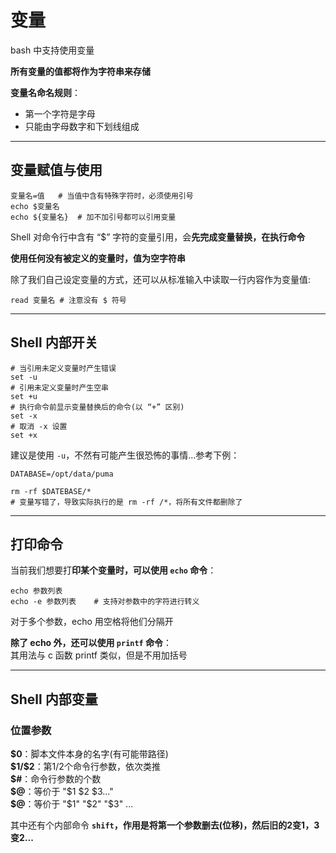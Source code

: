 # 变量
bash 中支持使用变量  

**所有变量的值都将作为字符串来存储**  

**变量名命名规则**：  
* 第一个字符是字母  
* 只能由字母数字和下划线组成  

-------------
## 变量赋值与使用
``` Shell
变量名=值   # 当值中含有特殊字符时，必须使用引号
echo $变量名
echo ${变量名}  # 加不加引号都可以引用变量
```

Shell 对命令行中含有 “$” 字符的变量引用，会**先完成变量替换，在执行命令**  

**使用任何没有被定义的变量时，值为空字符串**  

除了我们自己设定变量的方式，还可以从标准输入中读取一行内容作为变量值:  
``` Shell
read 变量名 # 注意没有 $ 符号
```

-----------------
## Shell 内部开关
``` Shell
# 当引用未定义变量时产生错误
set -u
# 引用未定义变量时产生空串
set +u
# 执行命令前显示变量替换后的命令(以 “+” 区别)
set -x
# 取消 -x 设置
set +x
```

建议是使用 `-u`，不然有可能产生很恐怖的事情...参考下例：  
``` Shell
DATABASE=/opt/data/puma

‌rm -rf $DATEBASE/* 
# 变量写错了，导致实际执行的是 rm -rf /*，将所有文件都删除了
```

-----------
## 打印命令
当前我们想要打**印某个变量时，可以使用 `echo` 命令**：  
``` Shell
echo 参数列表
echo -e 参数列表    # 支持对参数中的字符进行转义
```

对于多个参数，echo 用空格将他们分隔开  

**除了 echo 外，还可以使用 `printf` 命令**：  
其用法与 c 函数 printf 类似，但是不用加括号  

-------------
## Shell 内部变量
### 位置参数

**\$0**：脚本文件本身的名字(有可能带路径)  
**\$1/\$2**：第1/2个命令行参数，依次类推  
**\$#**：命令行参数的个数  
**\$@**：等价于 "\$1 \$2 \$3..."  
**\$@**：等价于 "\$1" "\$2" "\$3" ...

其中还有个内部命令 **`shift`，作用是将第一个参数删去(位移)，然后旧的2变1，3变2...**  
